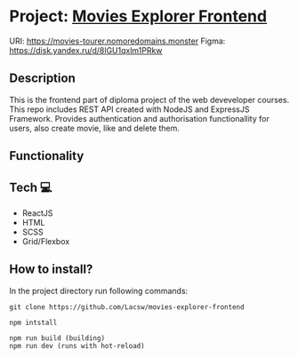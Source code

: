 # Project: [Movies Explorer Frontend](https://github.com/Lacsw/movies-explorer-frontend)

URI: https://movies-tourer.nomoredomains.monster
Figma: https://disk.yandex.ru/d/8lGU1qxlm1PRkw

## Description
This is the frontend part of diploma project of the web deveveloper courses. This repo includes REST API created with NodeJS and ExpressJS Framework. Provides authentication and authorisation functionallity for users, also create movie, like and delete them.

## Functionality


## Tech :computer:

- ReactJS
- HTML
- SCSS
- Grid/Flexbox

## How to install?

In the project directory run following commands:

```
git clone https://github.com/Lacsw/movies-explorer-frontend

npm intstall

npm run build (building)
npm run dev (runs with hot-reload)
```
